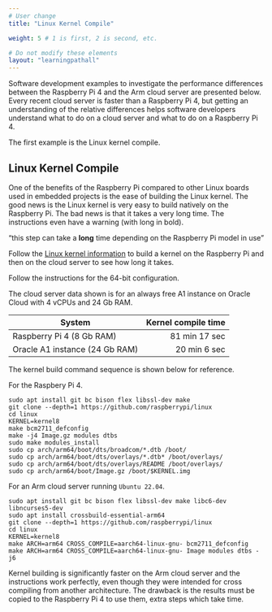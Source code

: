 ```yaml
---
# User change
title: "Linux Kernel Compile"

weight: 5 # 1 is first, 2 is second, etc.

# Do not modify these elements
layout: "learningpathall"
---
```


Software development examples to investigate the performance differences between the Raspberry Pi 4 and the Arm cloud server are presented below. Every recent cloud server is faster than a Raspberry Pi 4, but getting an understanding of the relative differences helps software developers understand what to do on a cloud server and what to do on a Raspberry Pi 4. 

The first example is the Linux kernel compile.	
				
## Linux Kernel Compile
					
One of the benefits of the Raspberry Pi compared to other Linux boards used in embedded projects is the ease of building the Linux kernel. The good news is the Linux kernel is very easy to build natively on the Raspberry Pi. The bad news is that it takes a very long time. The instructions even have a warning (with long in bold).	
				
“this step can take a **long** time depending on the Raspberry Pi model in use”		
			
Follow the [Linux kernel information](https://www.raspberrypi.com/documentation/computers/linux_kernel.html) to build a kernel on the Raspberry Pi and then on the cloud server to see how long it takes. 

Follow the instructions for the 64-bit configuration.

The cloud server data shown is for an always free A1 instance on Oracle Cloud with 4 vCPUs and 24 Gb RAM. 

								
| System | Kernel compile time             |
|--------|--------------------------------:|
|Raspberry Pi 4 (8 Gb RAM)   | 81 min 17 sec |
|Oracle A1 instance (24 Gb RAM)    | 20 min 6 sec |

The kernel build command sequence is shown below for reference.

For the Raspbery Pi 4.

```console
sudo apt install git bc bison flex libssl-dev make
git clone --depth=1 https://github.com/raspberrypi/linux
cd linux
KERNEL=kernel8
make bcm2711_defconfig
make -j4 Image.gz modules dtbs
sudo make modules_install
sudo cp arch/arm64/boot/dts/broadcom/*.dtb /boot/
sudo cp arch/arm64/boot/dts/overlays/*.dtb* /boot/overlays/
sudo cp arch/arm64/boot/dts/overlays/README /boot/overlays/
sudo cp arch/arm64/boot/Image.gz /boot/$KERNEL.img
```

For an Arm cloud server running `Ubuntu 22.04`.

```console
sudo apt install git bc bison flex libssl-dev make libc6-dev libncurses5-dev
sudo apt install crossbuild-essential-arm64
git clone --depth=1 https://github.com/raspberrypi/linux
cd linux
KERNEL=kernel8
make ARCH=arm64 CROSS_COMPILE=aarch64-linux-gnu- bcm2711_defconfig
make ARCH=arm64 CROSS_COMPILE=aarch64-linux-gnu- Image modules dtbs -j6
```

Kernel building is significantly faster on the Arm cloud server and the instructions work perfectly, even though they were intended for cross compiling from another architecture. The drawback is the results must be copied to the Raspberry Pi 4 to use them, extra steps which take time. 
	

